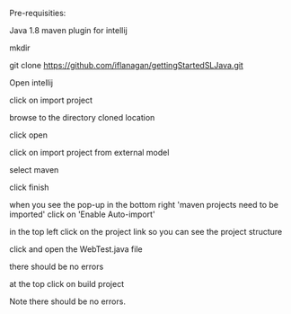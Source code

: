 Pre-requisities:

Java 1.8
maven plugin for intellij


mkdir <yourdirectoryname>

git clone https://github.com/iflanagan/gettingStartedSLJava.git

Open intellij

click on import project

browse to the directory cloned location

click open

click on import project from external model

select maven 

click finish

when you see the pop-up in the bottom right 'maven projects need to be imported' click on 
'Enable Auto-import'

in the top left click on the project link so you can see the project structure

click and open the WebTest.java file 

there should be no errors 

at the top click on build project

Note there should be no errors.





